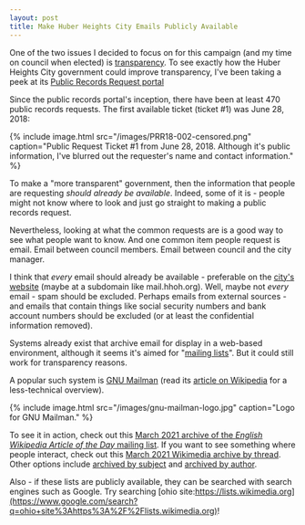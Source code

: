 ```yaml
---
layout: post
title: Make Huber Heights City Emails Publicly Available
---
```


One of the two issues I decided to focus on for this campaign (and my time on council when elected) is [transparency](https://www.joe4huberheights.com/issues/#transparency). To see exactly how the Huber Heights City government could improve transparency, I've been taking a peek at its [Public Records Request portal](https://destinyhosted.com/pubrec_charts.cfm?id=48237)

Since the public records portal's inception, there have been at least 470 public records requests. The first available ticket (ticket #1) was June 28, 2018:

{% include image.html src="/images/PRR18-002-censored.png" caption="Public Request Ticket #1 from June 28, 2018. Although it's public information, I've blurred out the requester's name and contact information." %}

To make a "more transparent" government, then the information that people are requesting *should already be available*. Indeed, some of it is - people might not know where to look and just go straight to making a public records request.

Nevertheless, looking at what the common requests are is a good way to see what people want to know. And one common item people request is email. Email between council members. Email between council and the city manager.

I think that *every* email should already be available - preferable on the [city's website](https://www.hhoh.org/) (maybe at a subdomain like mail.hhoh.org). Well, maybe not *every* email - spam should be excluded. Perhaps emails from external sources - and emails that contain things like social security numbers and bank account numbers should be excluded (or at least the confidential information removed).

Systems already exist that archive email for display in a web-based environment, although it seems it's aimed for "[mailing lists](https://en.wikipedia.org/wiki/Electronic_mailing_list)". But it could still work for transparency reasons.

A popular such system is [GNU Mailman](https://www.list.org/) (read its [article on Wikipedia](https://en.wikipedia.org/wiki/GNU_Mailman) for a less-technical overview).

{% include image.html src="/images/gnu-mailman-logo.jpg" caption="Logo for GNU Mailman." %}

To see it in action, check out this [March 2021 archive of the *English Wikipedia Article of the Day* mailing list](https://lists.wikimedia.org/pipermail/daily-article-l/2021-March/date.html). If you want to see something where people interact, check out this [March 2021 Wikimedia archive by thread](https://lists.wikimedia.org/pipermail/wikimedia-l/2021-March/thread.html). Other options include [archived by subject](https://lists.wikimedia.org/pipermail/wikimedia-l/2021-March/subject.html) and [archived by author](https://lists.wikimedia.org/pipermail/wikimedia-l/2021-March/author.html).

Also - if these lists are publicly available, they can be searched with search engines such as Google. Try searching [ohio site:https://lists.wikimedia.org](https://www.google.com/search?q=ohio+site%3Ahttps%3A%2F%2Flists.wikimedia.org)!